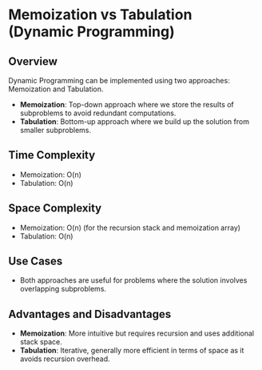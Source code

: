 # Memoization vs Tabulation (Dynamic Programming)

## Overview
Dynamic Programming can be implemented using two approaches: Memoization and Tabulation.

- **Memoization**: Top-down approach where we store the results of subproblems to avoid redundant computations.
- **Tabulation**: Bottom-up approach where we build up the solution from smaller subproblems.

## Time Complexity
- Memoization: O(n)
- Tabulation: O(n)

## Space Complexity
- Memoization: O(n) (for the recursion stack and memoization array)
- Tabulation: O(n)

## Use Cases
- Both approaches are useful for problems where the solution involves overlapping subproblems.

## Advantages and Disadvantages
- **Memoization**: More intuitive but requires recursion and uses additional stack space.
- **Tabulation**: Iterative, generally more efficient in terms of space as it avoids recursion overhead.
